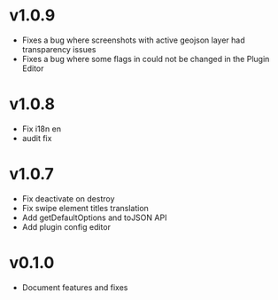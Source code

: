 # v1.0.9

- Fixes a bug where screenshots with active geojson layer had transparency issues
- Fixes a bug where some flags in could not be changed in the Plugin Editor

# v1.0.8

- Fix i18n en
- audit fix

# v1.0.7

- Fix deactivate on destroy
- Fix swipe element titles translation
- Add getDefaultOptions and toJSON API
- Add plugin config editor

# v0.1.0

- Document features and fixes
